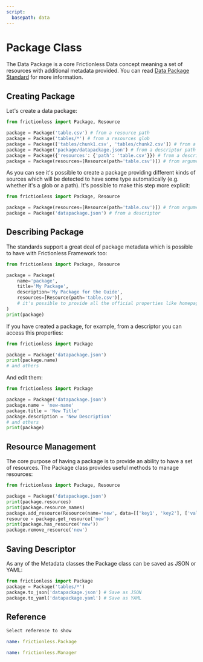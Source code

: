 ```yaml
---
script:
  basepath: data
---
```


# Package Class

The Data Package is a core Frictionless Data concept meaning a set of resources with additional metadata provided. You can read [Data Package Standard](https://specs.frictionlessdata.io/data-package/) for more information.

## Creating Package

Let's create a data package:

```python tabs=Python
from frictionless import Package, Resource

package = Package('table.csv') # from a resource path
package = Package('tables/*') # from a resources glob
package = Package(['tables/chunk1.csv', 'tables/chunk2.csv']) # from a list
package = Package('package/datapackage.json') # from a descriptor path
package = Package({'resources': {'path': 'table.csv'}}) # from a descriptor
package = Package(resources=[Resource(path='table.csv')]) # from arguments
```

As you can see it's possible to create a package providing different kinds of sources which will be detected to have some type automatically (e.g. whether it's a glob or a path). It's possible to make this step more explicit:

```python tabs=Python
from frictionless import Package, Resource

package = Package(resources=[Resource(path='table.csv')]) # from arguments
package = Package('datapackage.json') # from a descriptor
```

## Describing Package

The standards support a great deal of package metadata which is possible to have with Frictionless Framework too:

```python script tabs=Python
from frictionless import Package, Resource

package = Package(
    name='package',
    title='My Package',
    description='My Package for the Guide',
    resources=[Resource(path='table.csv')],
    # it's possible to provide all the official properties like homepage, version, etc
)
print(package)
```

If you have created a package, for example, from a descriptor you can access this properties:

```python script tabs=Python
from frictionless import Package

package = Package('datapackage.json')
print(package.name)
# and others
```

And edit them:

```python script tabs=Python
from frictionless import Package

package = Package('datapackage.json')
package.name = 'new-name'
package.title = 'New Title'
package.description = 'New Description'
# and others
print(package)
```

## Resource Management

The core purpose of having a package is to provide an ability to have a set of resources. The Package class provides useful methods to manage resources:

```python script tabs=Python
from frictionless import Package, Resource

package = Package('datapackage.json')
print(package.resources)
print(package.resource_names)
package.add_resource(Resource(name='new', data=[['key1', 'key2'], ['val1', 'val2']]))
resource = package.get_resource('new')
print(package.has_resource('new'))
package.remove_resource('new')
```

## Saving Descriptor

As any of the Metadata classes the Package class can be saved as JSON or YAML:

```python tabs=Python
from frictionless import Package
package = Package('tables/*')
package.to_json('datapackage.json') # Save as JSON
package.to_yaml('datapackage.yaml') # Save as YAML
```

## Reference

```markdown tabs=Select
Select reference to show
```

```yaml reference tabs=Package
name: frictionless.Package
```

```yaml reference tabs=Manager
name: frictionless.Manager
```

